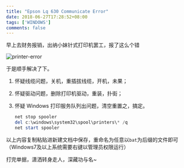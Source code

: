 ```yaml
---
title: "Epson Lq 630 Communicate Error"
date: 2018-06-27T17:28:52+08:00
tags: ['WINDOWS']
comments: false
---
```


早上去财务报销，出纳小妹针式打印机罢工，报了这么个错

![printer-error](http://7xivdp.com1.z0.glb.clouddn.com/png/2018/6/10241202527c1740882410421210ac11.png)

于是顺手解决了下。

1. 怀疑线缆问题，关机，重插拔线缆，开机，未果；

2. 怀疑驱动问题，删除打印机驱动，重装，扑街；

3. 怀疑 Windows 打印服务队列出问题，清空重置之，搞定。

   ```powershell
   net stop spooler
   del c:\windows\system32\spool\printers\* /q
   net start spooler
   ```

以上内容复制粘贴进新建文档中保存，重命名为任意以`bat`为后缀的文件即可（Windows7及以上系统需要右键以管理员权限运行）

打完单据，潇洒转身走人，深藏功与名~